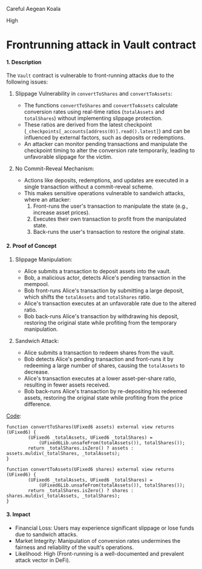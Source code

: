 Careful Aegean Koala

High

# Frontrunning attack in Vault contract

#### 1. Description
The `Vault` contract is vulnerable to front-running attacks due to the following issues:

1. Slippage Vulnerability in `convertToShares` and `convertToAssets`:
   - The functions `convertToShares` and `convertToAssets` calculate conversion rates using real-time ratios (`totalAssets` and `totalShares`) without implementing slippage protection.
   - These ratios are derived from the latest checkpoint (`_checkpoints[_accounts[address(0)].read().latest]`) and can be influenced by external factors, such as deposits or redemptions.
   - An attacker can monitor pending transactions and manipulate the checkpoint timing to alter the conversion rate temporarily, leading to unfavorable slippage for the victim.

2. No Commit-Reveal Mechanism:
   - Actions like deposits, redemptions, and updates are executed in a single transaction without a commit-reveal scheme.
   - This makes sensitive operations vulnerable to sandwich attacks, where an attacker:
     1. Front-runs the user's transaction to manipulate the state (e.g., increase asset prices).
     2. Executes their own transaction to profit from the manipulated state.
     3. Back-runs the user's transaction to restore the original state.

#### 2. Proof of Concept
1. Slippage Manipulation:
   - Alice submits a transaction to deposit assets into the vault.
   - Bob, a malicious actor, detects Alice's pending transaction in the mempool.
   - Bob front-runs Alice's transaction by submitting a large deposit, which shifts the `totalAssets` and `totalShares` ratio.
   - Alice's transaction executes at an unfavorable rate due to the altered ratio.
   - Bob back-runs Alice's transaction by withdrawing his deposit, restoring the original state while profiting from the temporary manipulation.

2. Sandwich Attack:
   - Alice submits a transaction to redeem shares from the vault.
   - Bob detects Alice's pending transaction and front-runs it by redeeming a large number of shares, causing the `totalAssets` to decrease.
   - Alice's transaction executes at a lower asset-per-share ratio, resulting in fewer assets received.
   - Bob back-runs Alice's transaction by re-depositing his redeemed assets, restoring the original state while profiting from the price difference.

[Code](https://github.com/sherlock-audit/2025-01-perennial-v2-4-update/blob/2381b47e69b17fe892b1d1d0f467c358cf950143/perennial-v2/packages/vault/contracts/Vault.sol#L137-L153):

```Soldity
function convertToShares(UFixed6 assets) external view returns (UFixed6) {
        (UFixed6 _totalAssets, UFixed6 _totalShares) =
            (UFixed6Lib.unsafeFrom(totalAssets()), totalShares());
        return _totalShares.isZero() ? assets : assets.muldiv(_totalShares, _totalAssets);
}

function convertToAssets(UFixed6 shares) external view returns (UFixed6) {
        (UFixed6 _totalAssets, UFixed6 _totalShares) =
            (UFixed6Lib.unsafeFrom(totalAssets()), totalShares());
        return _totalShares.isZero() ? shares : shares.muldiv(_totalAssets, _totalShares);
}
```

#### 3. Impact
- Financial Loss: Users may experience significant slippage or lose funds due to sandwich attacks.
- Market Integrity: Manipulation of conversion rates undermines the fairness and reliability of the vault's operations.
- Likelihood: High (Front-running is a well-documented and prevalent attack vector in DeFi).